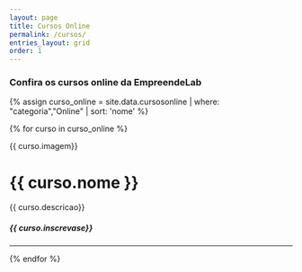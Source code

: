 ```yaml
---
layout: page
title: Cursos Online
permalink: /cursos/
entries_layout: grid
order: 1
---
```

 <script async src="//pagead2.googlesyndication.com/pagead/js/adsbygoogle.js"></script>
<!-- codecamp -->
<ins class="adsbygoogle"
     style="display:block"
     data-ad-client="ca-pub-3011890130990408"
     data-ad-slot="9846490006"
     data-ad-format="auto"></ins>
<script>
(adsbygoogle = window.adsbygoogle || []).push({});
</script>



### Confira os cursos online da EmpreendeLab

{% assign curso_online = site.data.cursosonline  | where: "categoria","Online" | sort: 'nome'  %}

{% for curso in curso_online %}
<p>{{ curso.imagem}}</p>
<h1 class="post-title">{{ curso.nome }} </h1>

<p>{{ curso.descricao}}</p>

<h5>{{ curso.inscrevase}}</h5>

<hr>
 {% endfor %}